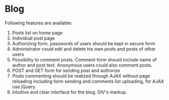 # Blog
Following features are available:
1. Posts list on home page
2. Individual post page
3. Authorizing form, passwords of users should be kept in secure form
4. Administrator could edit and delete his own posts and posts of other users
5. Possibility to comment posts. Comment form should include name of author and post text.
   Anonymous users could also comment posts.
6. POST and GET form for sending post and authorize
7. Posts commenting should be realized through AJAX without page reloading including form sending and 
   comments list uploading, for AJAX use jQuery.
8. Intuitive and clear interface for the blog. DIV's markup.


